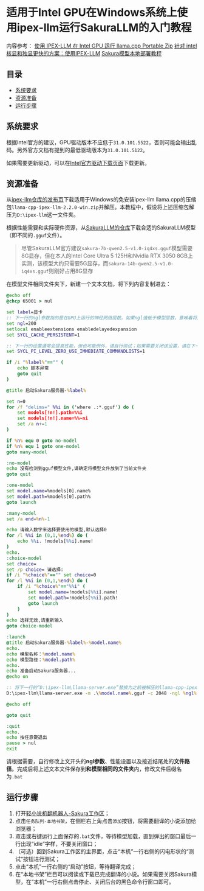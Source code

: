 # 适用于Intel GPU在Windows系统上使用ipex-llm运行SakuraLLM的入门教程
内容参考：
[使用 IPEX-LLM 在 Intel GPU 运行 llama.cpp Portable Zip](https://github.com/intel/ipex-llm/blob/main/docs/mddocs/Quickstart/llamacpp_portable_zip_gpu_quickstart.zh-CN.md)
[针对 intel 核显和独显更快的方案：使用IPEX-LLM](https://github.com/SakuraLLM/SakuraLLM/discussions/129)
[Sakura模型本地部署教程](https://books.fishhawk.top/forum/656d60530286f15e3384fcf8)

## 目录
- [系统要求](#系统要求)
- [资源准备](#资源准备)
- [运行步骤](#运行步骤)

## 系统要求
根据Intel官方的建议，GPU驱动版本不应低于`31.0.101.5522`，否则可能会输出乱码。另外官方文档有提到的最低驱动版本为`31.0.101.5122`。

如果需要更新驱动，可以在[Intel官方驱动下载页面](https://www.intel.com/content/www/us/en/download/785597/intel-arc-iris-xe-graphics-windows.html)下载更新。

## 资源准备
从[ipex-llm仓库的发布页](https://github.com/ipex-llm/ipex-llm/releases/tag/v2.2.0)下载适用于Windows的免安装ipex-llm llama.cpp的压缩包`llama-cpp-ipex-llm-2.2.0-win.zip`并解压。本教程中，假设将上述压缩包解压为`D:\ipex-llm`这一文件夹。

根据性能需要和实际硬件资源，从[SakuraLLM的仓库](https://huggingface.co/SakuraLLM)下载合适的SakuraLLM模型（即不同的`.gguf`文件）。

> 尽管SakuraLLM官方建议`sakura-7b-qwen2.5-v1.0-iq4xs.gguf`模型需要8G显存，但在本人的Intel Core Ultra 5 125H和Nvidia RTX 3050 8GB上实测，该模型大约只需要5G显存，而`sakura-14b-qwen2.5-v1.0-iq4xs.gguf`则刚好占用8G显存

在模型文件相同文件夹下，新建一个文本文档，将下列内容复制进去：

```bat
@echo off
@chcp 65001 > nul

set label=显卡
:: 下一行的ngl参数指的是在GPU上运行的神经网络层数。如果ngl值低于模型层数，意味着将部分层卸载到CPU上计算，可以降低显存占用，但速度会明显比全部用GPU计算的情况慢
set ngl=200
setlocal enableextensions enabledelayedexpansion
set SYCL_CACHE_PERSISTENT=1

:: 下一行的设置通常会提高性能，但也可能例外，请自行测试；如果需要关闭该设置，请在下一行行首输入两个连续英文冒号，即“::”
set SYCL_PI_LEVEL_ZERO_USE_IMMEDIATE_COMMANDLISTS=1

if /i "%label%"=="" (
	echo 脚本异常
	goto quit
)

@title 启动Sakura服务器-%label%

set n=0
for /f "delims=" %%i in ('where .:*.gguf') do (
	set models[!n!].path=%%i
	set models[!n!].name=%%~ni
	set /a n+=1
)

if %n% equ 0 goto no-model
if %n% equ 1 goto one-model
goto many-model

:no-model
echo 没有检测到gguf模型文件,请确定将模型文件放到了当前文件夹
goto quit

:one-model
set model.name=%models[0].name%
set model.path=%models[0].path%
goto launch

:many-model
set /a end=%n%-1

echo 请输入数字来选择要使用的模型,默认选择0
for /l %%i in (0,1,%end%) do (
	echo %%i. !models[%%i].name!
)
echo.
:choice-model
set choice=
set /p choice= 请选择:
if /i "%choice%"=="" set choice=0
for /l %%i in (0,1,%end%) do (
	if /i "%choice%"=="%%i" (
		set model.name=!models[%%i].name!
		set model.path=!models[%%i].path!
		goto launch
	)
)
echo 选择⽆效,请重新输⼊
goto choice-model

:launch
@title 启动Sakura服务器-%label%-%model.name%
echo.
echo 模型名称：%model.name%
echo 模型路径：%model.path%
echo.
echo 准备启动Sakura服务器...
@echo on

:: 将下一行的“D:\ipex-llm\llama-server.exe”替换为之前被解压的llama-cpp-ipex-llm-2.2.0-win.zip内的llama-server.exe路径
D:\ipex-llm\llama-server.exe -m .\%model.name%.gguf -c 2048 -ngl %ngl% -a %model.name% --host 127.0.0.1 

@echo off

goto quit

:quit
echo.
echo 按任意键退出
pause > nul
exit
```

请根据需要，自行修改上文开头的**ngl参数**、性能设置以及接近结尾处的**文件路径**。完成后将上述文本文件保存到**和模型相同的文件夹**内，修改文件后缀名为`.bat`

## 运行步骤
1. 打开[轻小说机翻机器人-Sakura工作区](https://books.fishhawk.top/workspace/sakura)；
2. 点击`任务队列-本地书架`，在侧栏右上角点击`添加`按钮，将需要翻译的小说添加给浏览器；
3. 双击或右键运行上面保存的`.bat`文件，等待模型加载，直到弹出的窗口最后一行出现“idle”字样，不要关闭窗口；
4. （可选）回到Sakura工作区的主界面，点击“本机”一行右侧的闪电形状的“测试”按钮进行测试；
5. 点击“本机”一行右侧的“启动”按钮，等待翻译完成；
6. 在“本地书架”栏目可以阅读或下载已完成翻译的小说。如果需要关闭Sakura模型，在“本机”一行右侧点击停止、关闭后台的黑色命令行窗口即可。
